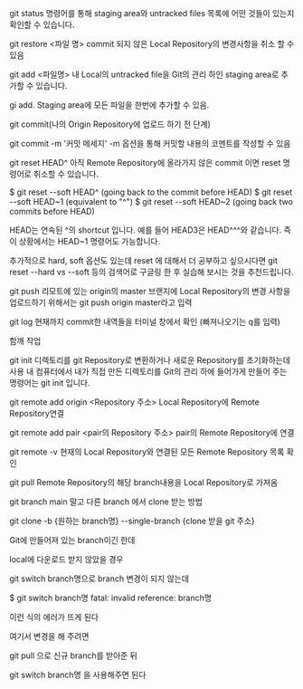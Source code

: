 git status 명령어를 통해 staging area와 untracked files 목록에 어떤 것들이 있는지 확인할 수 있습니다.

git restore <파일 명>
commit 되지 않은 Local Repository의 변경사항을 취소 할 수 있음

git add <파일명>
내 Local의 untracked file을 Git의 관리 하인 staging area로 추가할 수 있습니다.

gi add.
Staging area에 모든 파일을 한번에 추가할 수 있음.

git commit(나의 Origin Repository에 업로드 하기 전 단계) 

git commit -m '커밋 메세지'
-m 옵션을 통해 커밋할 내용의 코멘트를 작성할 수 있음

git reset HEAD^
아직 Remote Repository에 올라가지 않은 commit 이면
reset 명령어로 취소할 수 있습니다.

$ git reset --soft HEAD^ (going back to the commit before HEAD) 
$ git reset --soft HEAD~1 (equivalent to "^") 
$ git reset --soft HEAD~2 (going back two commits before HEAD)



HEAD는 연속된 ^의 shortcut 입니다. 예를 들어 HEAD3은 HEAD^^^와 같습니다. 
즉 이 상황에서는 HEAD~1 명령어도 가능합니다.

추가적으로 hard, soft 옵션도 있는데 reset 에 
대해서 더 공부하고 싶으시다면 git reset --hard vs --soft 등의 
검색어로 구글링 한 후 실습해 보시는 것을 추천드립니다.

git push <origin><branch>
리모트에 있는 origin의 master 브랜지에
Local Repository의 변경 사항을 업로드하기 위해서는
git push origin master라고 입력

git log
현재까지 commit한 내역들을 터미널 창에서 확인
(빠져나오기는 q를 입력)



함깨 작업

git init
디렉토리를 git Repository로 변환하거나
새로운 Repository를 초기화하는데 사용
내 컴퓨터에서 내가 직접 만든 디렉토리를 
Git의 관리 하에 들어가게 만들어 주는 명령어는 git init 입니다. 

git remote add origin <Repository 주소>
Local Repository에 Remote Repository연결

git remote add pair <pair의 Repository 주소>
pair의 Remote Repository에 연결

git remote -v
현재의 Local Repository와 연결된
모든 Remote Repository 목록 확인

git pull <shortname><branch>
Remote Repository의 해당 branch내용을 Local Repository로 가져옴



git branch main 말고 다른 branch 에서 clone 받는 방법 

git clone -b {원하는 branch명} --single-branch {clone 받을 git 주소}


Git에 만들어져 있는 branch이긴 한데

local에 다운로드 받지 않았을 경우

 

git switch branch명으로 branch 변경이 되지 않는데

$ git switch branch명
fatal: invalid reference: branch명

이런 식의 에러가 뜨게 된다

 

여기서 변경을 해 주려면

git pull 으로 신규 branch를 받아준 뒤

git switch branch명 을 사용해주면 된다